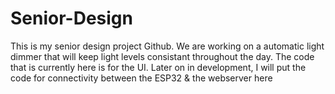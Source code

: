 # Senior-Design
This is my senior design project Github. We are working on a automatic light dimmer that will keep light levels consistant throughout the day.
The code that is currently here is for the UI.
Later on in development, I will put the code for connectivity between the ESP32 & the webserver here
